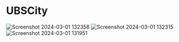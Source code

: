 # UBSCity
![Screenshot 2024-03-01 132358](https://github.com/Sanskriti2401/ubscity/assets/75210337/0bbdbb28-d5bc-42f2-b168-e775ad9b2d31)
![Screenshot 2024-03-01 132315](https://github.com/Sanskriti2401/ubscity/assets/75210337/dae1b62b-86f0-472a-9edc-99c4b2e18b38)
![Screenshot 2024-03-01 131951](https://github.com/Sanskriti2401/ubscity/assets/75210337/bc8fc21a-3a26-47b7-9aae-47ce413d36ff)
